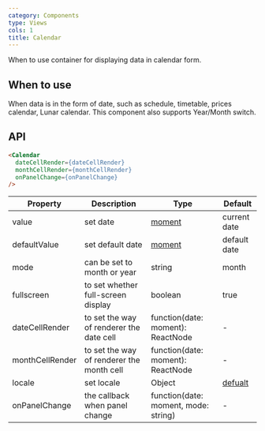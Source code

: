 ```yaml
---
category: Components
type: Views
cols: 1
title: Calendar
---
```


When to use container for displaying data in calendar form.

## When to use

When data is in the form of date, such as schedule, timetable, prices calendar, Lunar calendar. This component also supports Year/Month switch.

## API

```html
<Calendar
  dateCellRender={dateCellRender}
  monthCellRender={monthCellRender}
  onPanelChange={onPanelChange}
/>
```

| Property         | Description           | Type     | Default       |
|--------------|----------------|----------|--------------|
| value        | set date | [moment](http://momentjs.com/) | current date     |
| defaultValue | set default date | [moment](http://momentjs.com/) | default date     |
| mode         | can be set to month or year | string | month  |
| fullscreen   | to set whether full-screen display   | boolean     | true         |
| dateCellRender     | to set the way of renderer the date cell | function(date: moment): ReactNode | - |
| monthCellRender    | to set the way of renderer the month cell | function(date: moment): ReactNode | - |
| locale       | set locale | Object   | [defualt](https://github.com/ant-design/ant-design/issues/424)  |
| onPanelChange| the callback when panel change | function(date: moment, mode: string) | - |
